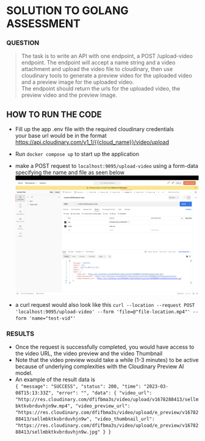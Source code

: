 # **SOLUTION TO GOLANG ASSESSMENT**

### QUESTION 
> The task is to write an API with one endpoint, a POST /upload-video endpoint. The endpoint will accept a name string and a video attachment and upload the video file to cloudinary, then use cloudinary tools to generate a preview video for the uploaded video and a preview image for the uploaded video. <br/>
> The endpoint should return the urls for the uploaded video, the preview video and the preview image.


## **HOW TO RUN THE CODE** 

- Fill up the app .env file with  the required cloudinary credentials <br>your base url would be in the format https://api.cloudinary.com/v1_1/{{cloud_name}}/video/upload

- Run ``` docker compose up ``` to start up the application
- make a POST request to ```localhost:9095/upload-video``` using a form-data specifying the name and file as seen below <br/>
  ![alt text](mk-1.png) <br/> 

- a curl request would also look like this ```curl --location --request POST 'localhost:9095/upload-video'
  --form 'file=@"file-location.mp4"'
  --form 'name="test-vid"'```


### RESULTS

- Once the request is successfully completed, you would have access to the video URL, the video preview and the video Thumbnail
- Note that the video preview would take a while (1-3 minutes) to be active because of underlying complexities with the Cloudinary Preview AI model.
- An example of the result data is <br/> ```{
  "message": "SUCCESS",
  "status": 200,
  "time": "2023-03-08T15:13:33Z",
  "error": "",
  "data": {
  "video_url": "http://res.cloudinary.com/dfifbma3s/video/upload/v1678288413/sellmbktkvbrduvhjn9w.mp4",
  "video_preview_url": "https://res.cloudinary.com/dfifbma3s/video/upload/e_preview/v1678288413/sellmbktkvbrduvhjn9w",
  "video_thumbnail_url": "https://res.cloudinary.com/dfifbma3s/video/upload/e_preview/v1678288413/sellmbktkvbrduvhjn9w.jpg"
  }
  }```